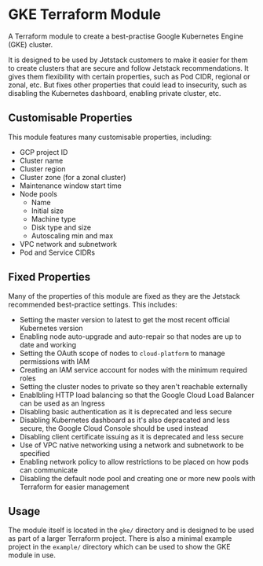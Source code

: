 # GKE Terraform Module

A Terraform module to create a best-practise Google Kubernetes Engine (GKE) cluster.

It is designed to be used by Jetstack customers to make it easier for them to create clusters that are secure and follow Jetstack recommendations. It gives them flexibility with certain properties, such as Pod CIDR, regional or zonal, etc. But fixes other properties that could lead to insecurity, such as disabling the Kubernetes dashboard, enabling private cluster, etc.

## Customisable Properties

This module features many customisable properties, including:

-  GCP project ID
-  Cluster name
-  Cluster region
-  Cluster zone (for a zonal cluster)
-  Maintenance window start time
-  Node pools
   -  Name
   -  Initial size
   -  Machine type
   -  Disk type and size
   -  Autoscaling min and max
-  VPC network and subnetwork
-  Pod and Service CIDRs

## Fixed Properties

Many of the properties of this module are fixed as they are the Jetstack recommended best-practice settings. This includes:

-  Setting the master version to latest to get the most recent official Kubernetes version
-  Enabling node auto-upgrade and auto-repair so that nodes are up to date and working
-  Setting the OAuth scope of nodes to `cloud-platform` to manage permissions with IAM
-  Creating an IAM service account for nodes with the minimum required roles
-  Setting the cluster nodes to private so they aren't reachable externally
-  Enablbling HTTP load balancing so that the Google Cloud Load Balancer can be used as an Ingress
-  Disabling basic authentication as it is deprecated and less secure
-  Disabling Kubernetes dashboard as it's also depracated and less secure, the Google Cloud Console should be used instead
-  Disabling client certificate issuing as it is deprecated and less secure
-  Use of VPC native networking using a network and subnetwork to be specified
-  Enabling network policy to allow restrictions to be placed on how pods can communicate
-  Disabling the default node pool and creating one or more new pools with Terraform for easier management

## Usage

The module itself is located in the `gke/` directory and is designed to be used as part of a larger Terraform project. There is also a minimal example project in the `example/` directory which can be used to show the GKE module in use.
